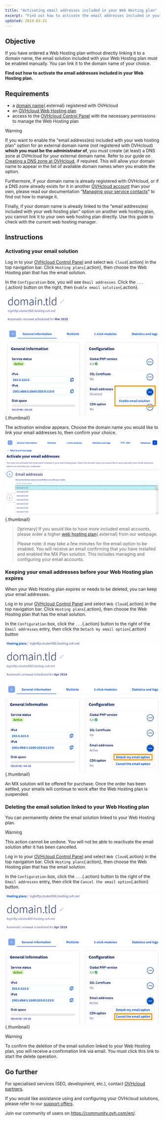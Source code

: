 ```yaml
---
title: "Activating email addresses included in your Web Hosting plan"
excerpt: "Find out how to activate the email addresses included in your Web Hosting plan"
updated: 2024-03-21
---
```


## Objective

If you have ordered a Web Hosting plan without directly linking it to a domain name, the email solution included with your Web Hosting plan must be enabled manually. You can link it to the domain name of your choice.

**Find out how to activate the email addresses included in your Web Hosting plan.**

## Requirements

- a [domain name](https://www.ovhcloud.com/en-sg/domains/){.external} registered with OVHcloud
- an [OVHcloud Web Hosting plan](https://www.ovhcloud.com/en-sg/web-hosting/)
- access to the [OVHcloud Control Panel](https://ca.ovh.com/auth/?action=gotomanager&from=https://www.ovh.com/sg/&ovhSubsidiary=sg) with the necessary permissions to manage the Web Hosting plan

> [!warning]
>
> If you want to enable the "email address(es) included with your web hosting plan" option for an external domain name (not registered with OVHcloud) **which you must be the administrator of**, you must create (at least) a DNS zone at OVHcloud for your external domain name. Refer to our guide on [Creating a DNS zone at OVHcloud](/pages/web_cloud/domains/dns_zone_create), if required. This will allow your domain name to appear in the list of available domain names when you enable the option.
>
> Furthermore, if your domain name is already registered with OVHcloud, or if a DNS zone already exists for it in another [OVHcloud account](https://ca.ovh.com/auth/?action=gotomanager&from=https://www.ovh.com/sg/&ovhSubsidiary=sg) than your own, please read our documentation “[Managing your service contacts](/pages/account_and_service_management/account_information/managing_contacts)” to find out how to manage it.
>
> Finally, if your domain name is already linked to the "email address(es) included with your web hosting plan" option on another web hosting plan, you cannot link it to your own web hosting plan directly. Use this guide to check with the current web hosting manager.
>

## Instructions

### Activating your email solution

Log in to your [OVHcloud Control Panel](https://ca.ovh.com/auth/?action=gotomanager&from=https://www.ovh.com/sg/&ovhSubsidiary=sg) and select `Web Cloud`{.action} in the top navigation bar. Click `Hosting plans`{.action}, then choose the Web Hosting plan that has the email solution.

In the `Configuration` box, you will see `Email addresses`. Click the `...`{.action} button on the right, then `Enable email solution`{.action}.

![email-activation](images/enable-email-included-webhosting.png){.thumbnail}

The activation window appears. Choose the domain name you would like to link your email addresses to, then confirm your choice.

![email-activation](images/order-activate-email-included-webhosting-step-1.png){.thumbnail}

> [!primary]
> If you would like to have more included email accounts, please order a higher [web hosting plan](https://www.ovhcloud.com/en-sg/web-hosting/){.external} from our webpage.
>
> Please note: it may take a few minutes for the email option to be enabled. You will receive an email confirming that you have installed and enabled the MX Plan solution. This includes managing and configuring your email accounts.
>

### Keeping your email addresses before your Web Hosting plan expires

When your Web Hosting plan expires or needs to be deleted, you can keep your email addresses.

Log in to your [OVHcloud Control Panel](https://ca.ovh.com/auth/?action=gotomanager&from=https://www.ovh.com/sg/&ovhSubsidiary=sg) and select `Web Cloud`{.action} in the top navigation bar. Click `Hosting plans`{.action}, then choose the Web Hosting plan that has the email solution.

In the `Configuration` box, click the `...`{.action} button to the right of the `Email addresses` entry, then click the `Detach my email option`{.action} button

![email-activation](images/detach-email-included-webhosting.png){.thumbnail}

An MX solution will be offered for purchase. Once the order has been settled, your emails will continue to work after the Web Hosting plan is suspended.
 
### Deleting the email solution linked to your Web Hosting plan

You can permanently delete the email solution linked to your Web Hosting plan.

> [!warning]
>
>This action cannot be undone. You will not be able to reactivate the email solution after it has been cancelled.

Log in to your [OVHcloud Control Panel](https://ca.ovh.com/auth/?action=gotomanager&from=https://www.ovh.com/sg/&ovhSubsidiary=sg) and select `Web Cloud`{.action} in the top navigation bar. Click `Hosting plans`{.action}, then choose the Web Hosting plan that has the email solution.

In the `Configuration` box, click the `...`{.action} button to the right of the `Email addresses` entry, then click the `Cancel the email option`{.action} button.

![email-activation](images/cancel-email-included-webhosting.png){.thumbnail}

> [!warning]
>
> To confirm the deletion of the email solution linked to your Web Hosting plan, you will receive a confirmation link via email. You must click this link to start the delete operation.

## Go further

For specialised services (SEO, development, etc.), contact [OVHcloud partners](https://partner.ovhcloud.com/en-sg/directory/).

If you would like assistance using and configuring your OVHcloud solutions, please refer to our [support offers](/links/support).

Join our community of users on <https://community.ovh.com/en/>.
